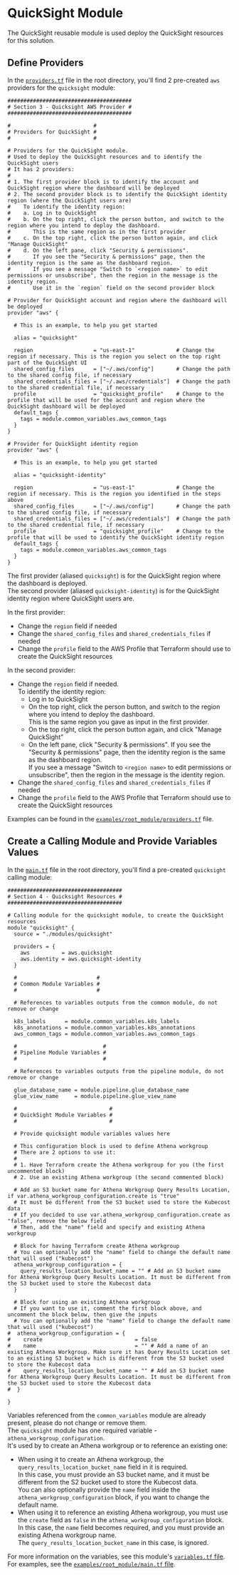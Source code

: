 # QuickSight Module

The QuickSight reusable module is used deploy the QuickSight resources for this solution.

## Define Providers

In the [`providers.tf`](../../providers.tf) file in the root directory, you'll find 2 pre-created `aws` providers for the `quicksight` module:

    #######################################
    # Section 3 - Quicksight AWS Provider #
    #######################################
    
    #                          #
    # Providers for QuickSight #
    #                          #
    
    # Providers for the QuickSight module.
    # Used to deploy the QuickSight resources and to identify the QuickSight users
    # It has 2 providers:
    #
    # 1. The first provider block is to identify the account and QuickSight region where the dashboard will be deployed
    # 2. The second provider block is to identify the QuickSight identity region (where the QuickSight users are)
    #    To identify the identity region:
    #    a. Log in to QuickSight
    #    b. On the top right, click the person button, and switch to the region where you intend to deploy the dashboard.
    #       This is the same region as in the first provider
    #    c. On the top right, click the person button again, and click "Manage QuickSight"
    #    d. On the left pane, click "Security & permissions".
    #       If you see the "Security & permissions" page, then the identity region is the same as the dashboard region.
    #       If you see a message "Switch to `<region name>` to edit permissions or unsubscribe", then the region in the message is the identity region.
    #       Use it in the `region` field on the second provider block
    
    # Provider for QuickSight account and region where the dashboard will be deployed
    provider "aws" {
    
      # This is an example, to help you get started
    
      alias = "quicksight"
    
      region                   = "us-east-1"             # Change the region if necessary. This is the region you select on the top right part of the QuickSight UI
      shared_config_files      = ["~/.aws/config"]       # Change the path to the shared config file, if necessary
      shared_credentials_files = ["~/.aws/credentials"]  # Change the path to the shared credential file, if necessary
      profile                  = "quicksight_profile"    # Change to the profile that will be used for the account and region where the QuickSight dashboard will be deployed
      default_tags {
        tags = module.common_variables.aws_common_tags
      }
    }
    
    # Provider for QuickSight identity region
    provider "aws" {
    
      # This is an example, to help you get started
    
      alias = "quicksight-identity"
    
      region                   = "us-east-1"             # Change the region if necessary. This is the region you identified in the steps above
      shared_config_files      = ["~/.aws/config"]       # Change the path to the shared config file, if necessary
      shared_credentials_files = ["~/.aws/credentials"]  # Change the path to the shared credential file, if necessary
      profile                  = "quicksight_profile"    # Change to the profile that will be used to identify the QuickSight identity region
      default_tags {
        tags = module.common_variables.aws_common_tags
      }
    }

The first provider (aliased `quicksight`) is for the QuickSight region where the dashboard is deployed.  
The second provider (aliased `quicksight-identity`) is for the QuickSight identity region where QuickSight users are.

In the first provider:
* Change the `region` field if needed
* Change the `shared_config_files` and `shared_credentials_files` if needed
* Change the `profile` field to the AWS Profile that Terraform should use to create the QuickSight resources 

In the second provider:
* Change the `region` field if needed.  
To identify the identity region:
  * Log in to QuickSight
  * On the top right, click the person button, and switch to the region where you intend to deploy the dashboard.  
  This is the same region you gave as input in the first provider.
  * On the top right, click the person button again, and click "Manage QuickSight"
  * On the left pane, click "Security & permissions".
  If you see the "Security & permissions" page, then the identity region is the same as the dashboard region.  
  If you see a message "Switch to `<region name>` to edit permissions or unsubscribe", then the region in the message is the identity region.
* Change the `shared_config_files` and `shared_credentials_files` if needed
* Change the `profile` field to the AWS Profile that Terraform should use to create the QuickSight resources 

Examples can be found in the [`examples/root_module/providers.tf`](../../examples/root_module/providers.tf) file.

## Create a Calling Module and Provide Variables Values

In the [`main.tf`](../../main.tf) file in the root directory, you'll find a pre-created `quicksight` calling module:

    ####################################
    # Section 4 - Quicksight Resources #
    ####################################
    
    # Calling module for the quicksight module, to create the QuickSight resources
    module "quicksight" {
      source = "./modules/quicksight"
    
      providers = {
        aws          = aws.quicksight
        aws.identity = aws.quicksight-identity
      }
    
      #                         #
      # Common Module Variables #
      #                         #
    
      # References to variables outputs from the common module, do not remove or change
    
      k8s_labels      = module.common_variables.k8s_labels
      k8s_annotations = module.common_variables.k8s_annotations
      aws_common_tags = module.common_variables.aws_common_tags
    
      #                           #
      # Pipeline Module Variables #
      #                           #
    
      # References to variables outputs from the pipeline module, do not remove or change
    
      glue_database_name = module.pipeline.glue_database_name
      glue_view_name     = module.pipeline.glue_view_name
    
      #                             #
      # QuickSight Module Variables #
      #                             #
    
      # Provide quicksight module variables values here
    
      # This configuration block is used to define Athena workgroup
      # There are 2 options to use it:
      #
      # 1. Have Terraform create the Athena workgroup for you (the first uncommented block)
      # 2. Use an existing Athena workgroup (the second commented block)
    
      # Add an S3 bucket name for Athena Workgroup Query Results Location, if var.athena_workgroup_configuration.create is "true"
      # It must be different from the S3 bucket used to store the Kubecost data
      # If you decided to use var.athena_workgroup_configuration.create as "false", remove the below field
      # Then, add the "name" field and specify and existing Athena workgroup
    
      # Block for having Terraform create Athena workgroup
      # You can optionally add the "name" field to change the default name that will used ("kubecost")
      athena_workgroup_configuration = {
        query_results_location_bucket_name = "" # Add an S3 bucket name for Athena Workgroup Query Results Location. It must be different from the S3 bucket used to store the Kubecost data
      }
    
      # Block for using an existing Athena workgroup
      # If you want to use it, comment the first block above, and uncomment the block below, then give the inputs
      # You can optionally add the "name" field to change the default name that will used ("kubecost")
    #  athena_workgroup_configuration = {
    #    create                             = false
    #    name                               = "" # Add a name of an existing Athena Workgroup. Make sure it has Query Results Location set to an existing S3 bucket w hich is different from the S3 bucket used to store the Kubecost data
    #    query_results_location_bucket_name = "" # Add an S3 bucket name for Athena Workgroup Query Results Location. It must be different from the S3 bucket used to store the Kubecost data
    #  }
    
    }

Variables referenced from the `common_variables` module are already present, please do not change or remove them.  
The `quicksight` module has one required variable - `athena_workgroup_configuration`.  
It's used by to create an Athena workgroup or to reference an existing one:  
* When using it to create an Athena workgroup, the `query_results_location_bucket_name` field in it is required.  
In this case, you must provide an S3 bucket name, and it must be different from the S2 bucket used to store the Kubecost data.  
You can also optionally provide the `name` field inside the `athena_workgroup_configuration` block, if you want to change the default name.
* When using it to reference an existing Athena workgroup, you must use the `create` field as `false` in the `athena_workgroup_configuration` block.  
In this case, the `name` field becomes required, and you must provide an existing Athena workgroup name.  
The `query_results_location_bucket_name` in this case, is ignored.

For more information on the variables, see this module's [`variables.tf` file](variables.tf).  
For examples, see the [`examples/root_module/main.tf` file](../../examples/root_module/main.tf).
